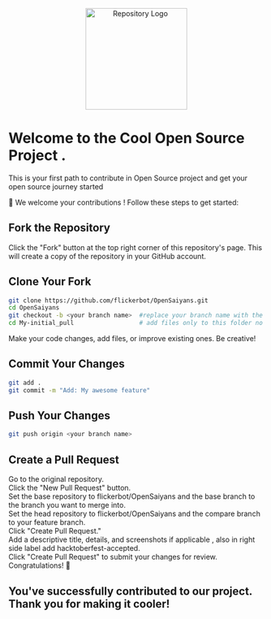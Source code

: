 <p align="center">
  <img src="peappx(9).jpg" alt="Repository Logo" width="200" />
</p>

# Welcome to the Cool Open Source Project .

This is your first path to contribute in Open Source project and get your open source journey started 

🚀 We welcome your contributions ! Follow these steps to get started:

## Fork the Repository

Click the "Fork" button at the top right corner of this repository's page. This will create a copy of the repository in your GitHub account.

## Clone Your Fork

```bash
git clone https://github.com/flickerbot/OpenSaiyans.git
cd OpenSaiyans
git checkout -b <your branch name>  #replace your branch name with the name you want without <>
cd My-initial_pull                  # add files only to this folder no other files will be accepted

```

Make your code changes, add files, or improve existing ones. Be creative! 

## Commit Your Changes

```bash
git add .
git commit -m "Add: My awesome feature"
```

## Push Your Changes

```bash
git push origin <your branch name>

```



## Create a Pull Request

Go to the original repository. <br>
Click the "New Pull Request" button. <br>
Set the base repository to flickerbot/OpenSaiyans and the base branch to the branch you want to merge into. <br>
Set the head repository to flickerbot/OpenSaiyans and the compare branch to your feature branch. <br>
Click "Create Pull Request." <br>
Add a descriptive title, details, and screenshots if applicable , also in right side label add hacktoberfest-accepted. <br>
Click "Create Pull Request" to submit your changes for review. <br>
Congratulations! 🎉 <br>

## You've successfully contributed to our project. Thank you for making it cooler!
